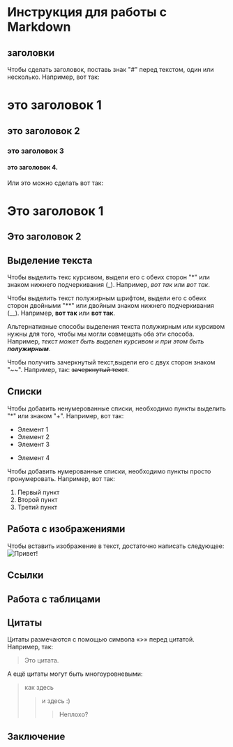 # Инструкция для работы с Markdown

## заголовки

Чтобы сделать заголовок, поставь  знак "#" перед текстом, один или несколько. Например, вот так:
# это заголовок 1
## это заголовок 2
### это заголовок 3
#### это заголовок 4. 

Или это можно сделать вот так:

Это заголовок 1
===============

Это заголовок 2
---------------

## Выделение текста

Чтобы выделить текс курсивом, выдели его с обеих сторон "*" или знаком нижнего подчеркивания (_). Например, *вот так* или _вот так_.

Чтобы выделить текст полужирным шрифтом, выдели его с обеих сторон двойными "**" или двойным знаком нижнего подчеркивания (__). Например, **вот так** или __вот так__.

Альтернативные способы выделения текста полужирным или курсивом нужны для того, чтобы мы могли совмещать оба эти способа. Например, _текст может быть выделен курсивом и при этом быть **полужирным**_.

Чтобы получить зачеркнутый текст,выдели его с двух сторон знаком "~~".  Например, так: ~~зачеркнутый текст~~.


## Списки

Чтобы добавить ненумерованные списки, необходимо пункты выделить "*" или знаком "+". Например, вот так:
* Элемент 1
* Элемент 2
* Элемент 3
+ Элемент 4

Чтобы добавить нумерованные списки, необходимо пункты просто пронумеровать. Например, вот так:
1. Первый пункт
2. Второй пункт
3. Третий пункт

## Работа с изображениями

Чтобы вставить изображение в текст, достаточно написать следующее:![Привет!](Teftelka.jpg)
## Ссылки

## Работа с таблицами

## Цитаты

Цитаты размечаются с помощью символа «>» перед цитатой. Например, так:

> Это цитата. 

А ещё цитаты могут быть многоуровневыми:
> как здесь
>> и здесь :)
>>> Неплохо?

## Заключение